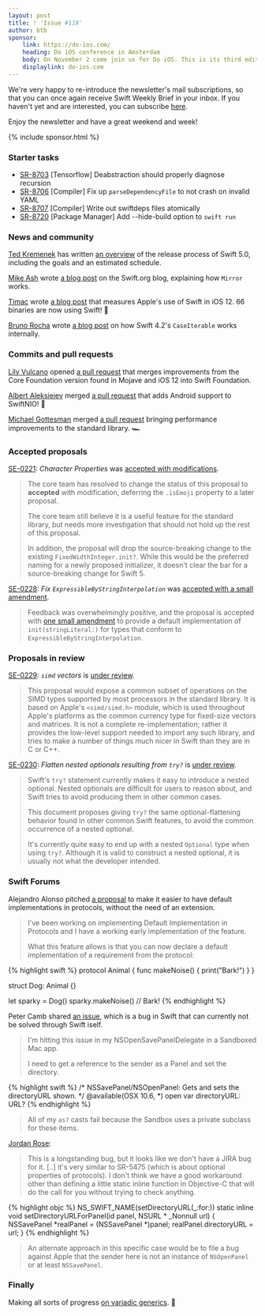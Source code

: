```yaml
---
layout: post
title: ! 'Issue #119'
author: btb
sponsor:
    link: https://do-ios.com/
    heading: Do iOS conference in Amsterdam
    body: On November 2 come join us for Do iOS. This is its third edition. Now fully owned and ran by the Dutch CocoaHeads Foundation. Come and join 130 fellow iOS developers for a day filled with content. Come and meet your fellow iOS developers.<br /><br />There is also a University Day available on November 1.<br /><br />More info and tickets on
    displaylink: do-ios.com
---
```


We're very happy to re-introduce the newsletter's mail subscriptions, so that you can once again receive Swift Weekly Brief in your inbox. If you haven't yet and are interested, you can subscribe [here](https://swiftweeklybrief.com/subscribe/).

Enjoy the newsletter and have a great weekend and week!

<!--excerpt-->

{% include sponsor.html %}

### Starter tasks

- [SR-8703](https://bugs.swift.org/browse/SR-8703) [Tensorflow] Deabstraction should properly diagnose recursion
- [SR-8706](https://bugs.swift.org/browse/SR-8706) [Compiler] Fix up `parseDependencyFile` to not crash on invalid YAML
- [SR-8707](https://bugs.swift.org/browse/SR-8707) [Compiler] Write out swiftdeps files atomically
- [SR-8720](https://bugs.swift.org/browse/SR-8720) [Package Manager] Add --hide-build option to `swift run`

### News and community

[Ted Kremenek](https://twitter.com/tkremenek) has written [an overview](https://swift.org/blog/5-0-release-process/) of the release process of Swift 5.0, including the goals and an estimated schedule.

[Mike Ash](https://twitter.com/mikeash) wrote [a blog post](https://swift.org/blog/how-mirror-works/) on the Swift.org blog, explaining how `Mirror` works.

[Timac](https://twitter.com/timacfr) wrote [a blog post](https://blog.timac.org/2018/0924-state-of-swift-ios12/) that measures Apple's use of Swift in iOS 12. 66 binaries are now using Swift! 🎉

[Bruno Rocha](https://twitter.com/rockthebruno) wrote [a blog post](https://swiftrocks.com/how-caseiterable-works-internally-in-swift.html) on how Swift 4.2's `CaseIterable` works internally.

### Commits and pull requests

[Lily Vulcano](https://twitter.com/millenomi) opened [a pull request](https://github.com/apple/swift-corelibs-foundation/pull/1708) that merges improvements from the Core Foundation version found in Mojave and iOS 12 into Swift Foundation.

[Albert Aleksieiev](https://twitter.com/albert_keyj) merged [a pull request](https://github.com/apple/swift-nio/pull/609) that adds Android support to SwiftNIO! 💪

[Michael Gottesman](https://twitter.com/gottesmang) merged [a pull request](https://github.com/apple/swift/pull/19690) bringing performance improvements to the standard library. 🏎

### Accepted proposals

[SE-0221](https://github.com/apple/swift-evolution/blob/master/proposals/0221-character-properties.md): *Character Properties* was [accepted with modifications](https://forums.swift.org/t/accepted-with-modification-se-0221-character-properties/14944/3).

> The core team has resolved to change the status of this proposal to **accepted** with modification, deferring the `.isEmoji` property to a later proposal.
>
> The core team still believe it is a useful feature for the standard library, but needs more investigation that should not hold up the rest of this proposal.
>
> In addition, the proposal will drop the source-breaking change to the existing `FixedWidthInteger.init?`. While this would be the preferred naming for a newly proposed initializer, it doesn't clear the bar for a source-breaking change for Swift 5.

[SE-0228](https://github.com/apple/swift-evolution/blob/master/proposals/0228-fix-expressiblebystringinterpolation.md): *Fix `ExpressibleByStringInterpolation`* was [accepted with a small amendment](https://forums.swift.org/t/accepted-se-0228-fix-expressible-by-string-interpolation/16548).

> Feedback was overwhelmingly positive, and the proposal is accepted with [one small amendment](https://github.com/apple/swift-evolution/pull/909) to provide a default implementation of `init(stringLiteral:)` for types that conform to `ExpressibleByStringInterpolation`.

### Proposals in review

[SE-0229](https://github.com/apple/swift-evolution/blob/master/proposals/0229-simd.md): *`simd` vectors* is [under review](https://forums.swift.org/t/se-0229-simd-vectors/16518).

> This proposal would expose a common subset of operations on the SIMD types supported by most processors in the standard library. It is based on Apple's `<simd/simd.h>` module, which is used throughout Apple's platforms as the common currency type for fixed-size vectors and matrices. It is not a complete re-implementation; rather it provides the low-level support needed to import any such library, and tries to make a number of things much nicer in Swift than they are in C or C++.

[SE-0230](https://github.com/apple/swift-evolution/blob/master/proposals/0230-flatten-optional-try.md): *Flatten nested optionals resulting from `try?`* is [under review](https://forums.swift.org/t/se-0230-flatten-nested-optionals-resulting-from-try/16570).

> Swift's `try?` statement currently makes it easy to introduce a 
nested optional. Nested optionals are difficult for users to reason
about, and Swift tries to avoid producing them in other common cases.
>
> This document proposes giving `try?` the same optional-flattening
behavior found in other common Swift features, to avoid the common
occurrence of a nested optional.
>
> It's currently quite easy to end up with a nested `Optional` type when 
using `try?`. Although it is valid to construct a nested optional, it
is usually not what the developer intended.

### Swift Forums

Alejandro Alonso pitched [a proposal](https://forums.swift.org/t/default-implementation-in-protocols/15794) to make it easier to have default implementations in protocols, without the need of an extension.

> I've been working on implementing Default Implementation in Protocols and I have a working early implementation of the feature.
>
> What this feature allows is that you can now declare a default implementation of a requirement from the protocol:

{% highlight swift %}
protocol Animal {
  func makeNoise() {
    print("Bark!")
  }
}

struct Dog: Animal {}

let sparky = Dog()
sparky.makeNoise() // Bark!
{% endhighlight %}

Peter Camb shared [an issue](https://forums.swift.org/t/anyobject-parameter-cannot-assign-to-immutable-expression/16642), which is a bug in Swift that can currently not be solved through Swift iself.

> I'm hitting this issue in my NSOpenSavePanelDelegate in a Sandboxed Mac app.
>
> I need to get a reference to the sender as a Panel and set the directory.

{% highlight swift %}
/* NSSavePanel/NSOpenPanel: Gets and sets the directoryURL shown. */
@available(OSX 10.6, *)
open var directoryURL: URL?
{% endhighlight %}

> All of my `as?` casts fail because the Sandbox uses a private subclass for these items.

[Jordan Rose](https://twitter.com/UINT_MIN):

> This is a longstanding bug, but it looks like we don't have a JIRA bug for it. [..] it's very similar to SR-5475 (which is about optional properties of protocols). I don't think we have a good workaround other than defining a little static inline function in Objective-C that will do the call for you without trying to check anything.

{% highlight objc %}
NS_SWIFT_NAME(setDirectoryURL(_:for:))
static inline void setDirectoryURLForPanel(id panel, NSURL * _Nonnull url) {
  NSSavePanel *realPanel = (NSSavePanel *)panel;
  realPanel.directoryURL = url;
}
{% endhighlight %}

> An alternate approach in this specific case would be to file a bug against Apple that the sender here is not an instance of `NSOpenPanel` or at least `NSSavePanel`.

### Finally

Making all sorts of progress [on variadic generics](https://twitter.com/clattner_llvm/status/1044802613345218563). 🦄
